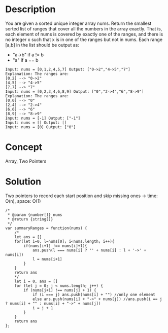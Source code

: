 # Description
You are given a sorted unique integer array nums. Return the smallest sorted list of ranges that cover all the numbers in the array exactly. That is, each element of nums is covered by exactly one of the ranges, and there is no integer x such that x is in one of the ranges but not in nums. Each range [a,b] in the list should be output as:
- "a->b" if a != b
- "a" if a == b
```
Input: nums = [0,1,2,4,5,7] Output: ["0->2","4->5","7"]
Explanation: The ranges are:
[0,2] --> "0->2"
[4,5] --> "4->5"
[7,7] --> "7"
Input: nums = [0,2,3,4,6,8,9] Output: ["0","2->4","6","8->9"]
Explanation: The ranges are:
[0,0] --> "0"
[2,4] --> "2->4"
[6,6] --> "6"
[8,9] --> "8->9"
Input: nums = [-1] Output: ["-1"]
Input: nums = [] Output: []
Input: nums = [0] Output: ["0"]
```
# Concept
Array, Two Pointers
# Solution
Two pointers to record each start position and skip missing ones -> time: O(n), space: O(1)
```
/*
 * @param {number[]} nums
 * @return {string[]}
 */
var summaryRanges = function(nums) {
    /*
    let ans = []
    for(let i=0, l=nums[0]; i<nums.length; i++){
        if(nums[i+1] !== nums[i]+1){
            ans.push(l === nums[i] ? '' + nums[i] : l + '->' + nums[i])
            l = nums[i+1]
        }
    }
    return ans
    */
    let i = 0, ans = []
    for (let j = 0; j < nums.length; j++) {
        if (nums[j+1] !== nums[j] + 1) {
            if (i === j) ans.push(nums[i] + "") //only one element
            else ans.push(nums[i] + "->" + nums[j]) //ans.push(i == j ? nums[i] + "" : nums[i] + "->" + nums[j])
            i = j + 1
        }
    }
    return ans
};
```
